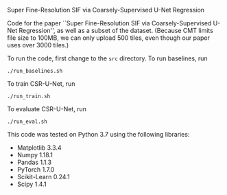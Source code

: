 Super Fine-Resolution SIF via Coarsely-Supervised U-Net Regression

Code for the paper ``Super Fine-Resolution SIF via Coarsely-Supervised U-Net Regression'', as well as a subset of the dataset. (Because CMT limits file size to 100MB, we can only upload 500 tiles, even though our paper uses over 3000 tiles.)

To run the code, first change to the `src` directory. 
To run baselines, run

`./run_baselines.sh`

To train CSR-U-Net, run

`./run_train.sh`

To evaluate CSR-U-Net, run

`./run_eval.sh`

This code was tested on Python 3.7 using the following libraries:

- Matplotlib 3.3.4
- Numpy 1.18.1
- Pandas 1.1.3
- PyTorch 1.7.0
- Scikit-Learn 0.24.1
- Scipy 1.4.1


